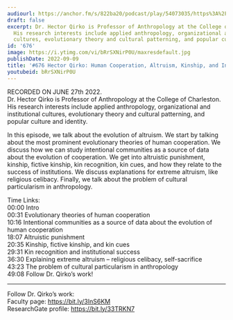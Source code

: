 ```yaml
---
audiourl: https://anchor.fm/s/822ba20/podcast/play/54073035/https%3A%2F%2Fd3ctxlq1ktw2nl.cloudfront.net%2Fstaging%2F2022-5-27%2Fed478881-57e7-59d3-9155-81f5d311e5e2.m4a
draft: false
excerpt: Dr. Hector Qirko is Professor of Anthropology at the College of Charleston.
  His research interests include applied anthropology, organizational and institutional
  cultures, evolutionary theory and cultural patterning, and popular culture and identity.
id: '676'
image: https://i.ytimg.com/vi/bRrSXNirP0U/maxresdefault.jpg
publishDate: 2022-09-09
title: '#676 Hector Qirko: Human Cooperation, Altruism, Kinship, and Institutions'
youtubeid: bRrSXNirP0U
---
```

<div class="timelinks">

RECORDED ON JUNE 27th 2022.  
Dr. Hector Qirko is Professor of Anthropology at the College of Charleston. His research interests include applied anthropology, organizational and institutional cultures, evolutionary theory and cultural patterning, and popular culture and identity.

In this episode, we talk about the evolution of altruism. We start by talking about the most prominent evolutionary theories of human cooperation. We discuss how we can study intentional communities as a source of data about the evolution of cooperation. We get into altruistic punishment, kinship, fictive kinship, kin recognition, kin cues, and how they relate to the success of institutions. We discuss explanations for extreme altruism, like religious celibacy. Finally, we talk about the problem of cultural particularism in anthropology.

Time Links:  
<time>00:00</time> Intro  
<time>00:31</time> Evolutionary theories of human cooperation  
<time>10:16</time> Intentional communities as a source of data about the evolution of human cooperation  
<time>18:07</time> Altruistic punishment  
<time>20:35</time> Kinship, fictive kinship, and kin cues  
<time>29:31</time> Kin recognition and institutional success  
<time>36:30</time> Explaining extreme altruism – religious celibacy, self-sacrifice  
<time>43:23</time> The problem of cultural particularism in anthropology  
<time>49:08</time> Follow Dr. Qirko’s work!

---

Follow Dr. Qirko’s work:  
Faculty page: https://bit.ly/3InS6KM  
ResearchGate profile: https://bit.ly/33TRKN7
</div>

